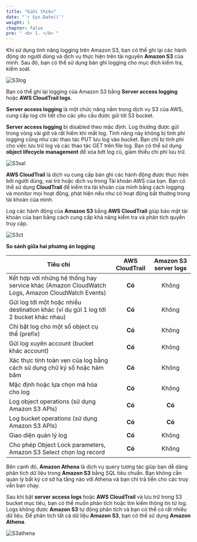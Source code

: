 ```yaml
---
title: "Giới thiệu"
date: "`r Sys.Date()`"
weight: 1
chapter: false
pre: " <b> 1. </b> "
---
```


Khi sử dụng tính năng logging trên Amazon S3, bạn có thể ghi lại các hành động do người dùng và dịch vụ thực hiện trên tài nguyên **Amazon S3** của mình. Sau đó, bạn có thể sử dụng bản ghi logging cho mục đích kiểm tra, kiểm soát.

![S3log](images/1.introduce/10.png)

Bạn có thể ghi lại logging của Amazon S3 bằng **Server access logging** hoặc **AWS CloudTrail logs**.

**Server access logging** là một chức năng nằm trong dịch vụ S3 của AWS, cung cấp log chi tiết cho các yêu cầu được gửi tới S3 bucket.

**Server access logging** bị disabled theo mặc định. Log thường được gửi trong vòng vài giờ và rất hiếm khi mất log. Tính năng này không bị tính phí logging cũng như các thao tác PUT lưu log vào bucket. Bạn chỉ bị tính phí cho việc lưu trữ log và các thao tác GET trên file log. Bạn có thể sử dụng **object lifecycle management** để xóa bớt log cũ, giảm thiểu chi phí lưu trữ.

![S3sal](images/1.introduce/11.png)

**AWS CloudTrail** là dịch vụ cung cấp bản ghi các hành động được thực hiện bởi người dùng, vai trò hoặc dịch vụ trong Tài khoản AWS của bạn. Bạn có thể sử dụng **CloudTrail** để kiểm tra tài khoản của mình bằng cách logging và monitor mọi hoạt động, phát hiện nếu như có hoạt động bất thường trong tài khoản của mình.

Log các hành động của **Amazon S3** bằng **AWS CloudTrail** giúp bảo mật tài khoản của bạn bằng cách cung cấp khả năng kiểm tra và phân tích quyền truy cập.

![S3ct](images/1.introduce/12.png)

**So sánh giữa hai phương án logging**

| Tiêu chí                                                                                       | AWS CloudTrail | Amazon S3 server logs |
| ---------------------------------------------------------------------------------------------- | :------------: | :-------------------: |
| Kết hợp với những hệ thống hay service khác (Amazon CloudWatch Logs, Amazon CloudWatch Events) |     **Có**     |         Không         |
| Gửi log tới một hoặc nhiều destination khác (ví dụ gửi 1 log tới 2 bucket khác nhau)           |     **Có**     |         Không         |
| Chỉ bật log cho một số object cụ thể (prefix)                                                  |     **Có**     |         Không         |
| Gửi log xuyên account (bucket khác account)                                                    |     **Có**     |         Không         |
| Xác thực tính toàn vẹn của log bằng cách sử dụng chữ ký số hoặc hàm băm                        |     **Có**     |         Không         |
| Mặc định hoặc lựa chọn mã hóa cho log                                                          |     **Có**     |         Không         |
| Log object operations (sử dụng Amazon S3 APIs)                                                 |     **Có**     |        **Có**         |
| Log bucket operations (sử dụng Amazon S3 APIs)                                                 |     **Có**     |        **Có**         |
| Giao diện quản lý log                                                                          |     **Có**     |         Không         |
| Cho phép Object Lock parameters, Amazon S3 Select chọn log record                              |     **Có**     |         Không         |

Bên cạnh đó, **Amazon Athena** là dịch vụ query tương tác giúp bạn dễ dàng phân tích dữ liệu trong **Amazon S3** bằng SQL tiêu chuẩn. Bạn không cần quản lý bất kỳ cơ sở hạ tầng nào với Athena và bạn chỉ trả tiền cho các truy vấn bạn chạy.

Sau khi bật **server access logs** hoặc **AWS CloudTrail** và lưu trữ trong S3 bucket mục tiêu, bạn có thể muốn phân tích hoặc tìm kiếm thông tin từ log. Logs không được **Amazon S3** tự động phân tích và bạn có thể có rất nhiều dữ liệu. Để phân tích tất cả dữ liệu **Amazon S3**, bạn có thể sử dụng **Amazon Athena**.

![S3athena](images/1.introduce/13.png)
